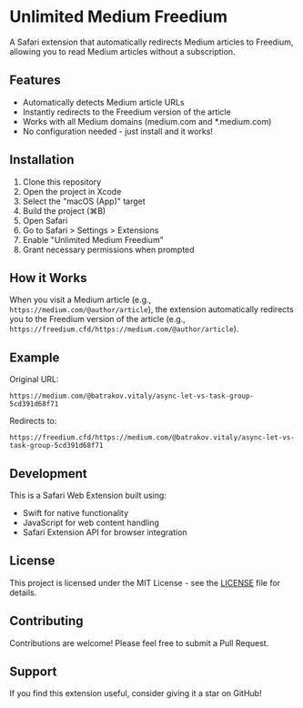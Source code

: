 # Unlimited Medium Freedium

A Safari extension that automatically redirects Medium articles to Freedium, allowing you to read Medium articles without a subscription.

## Features

- Automatically detects Medium article URLs
- Instantly redirects to the Freedium version of the article
- Works with all Medium domains (medium.com and *.medium.com)
- No configuration needed - just install and it works!

## Installation

1. Clone this repository
2. Open the project in Xcode
3. Select the "macOS (App)" target
4. Build the project (⌘B)
5. Open Safari
6. Go to Safari > Settings > Extensions
7. Enable "Unlimited Medium Freedium"
8. Grant necessary permissions when prompted

## How it Works

When you visit a Medium article (e.g., `https://medium.com/@author/article`), the extension automatically redirects you to the Freedium version of the article (e.g., `https://freedium.cfd/https://medium.com/@author/article`).

## Example

Original URL:
```
https://medium.com/@batrakov.vitaly/async-let-vs-task-group-5cd391d68f71
```

Redirects to:
```
https://freedium.cfd/https://medium.com/@batrakov.vitaly/async-let-vs-task-group-5cd391d68f71
```

## Development

This is a Safari Web Extension built using:
- Swift for native functionality
- JavaScript for web content handling
- Safari Extension API for browser integration

## License

This project is licensed under the MIT License - see the [LICENSE](LICENSE) file for details.

## Contributing

Contributions are welcome! Please feel free to submit a Pull Request.

## Support

If you find this extension useful, consider giving it a star on GitHub! 
